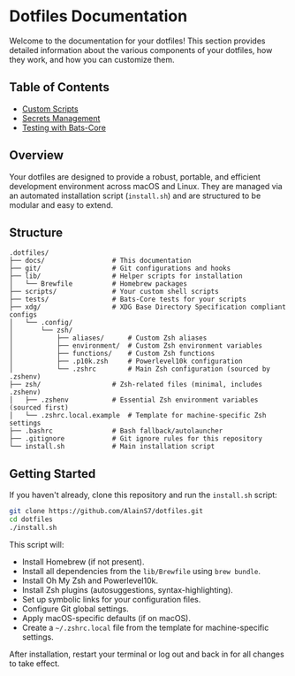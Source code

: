 # Dotfiles Documentation

Welcome to the documentation for your dotfiles! This section provides detailed information about the various components of your dotfiles, how they work, and how you can customize them.

## Table of Contents

* [Custom Scripts](scripts.md)
* [Secrets Management](secrets.md)
* [Testing with Bats-Core](testing.md)

## Overview

Your dotfiles are designed to provide a robust, portable, and efficient development environment across macOS and Linux. They are managed via an automated installation script (`install.sh`) and are structured to be modular and easy to extend.

## Structure

```plaintext
.dotfiles/
├── docs/                 # This documentation
├── git/                  # Git configurations and hooks
├── lib/                  # Helper scripts for installation
│   └── Brewfile          # Homebrew packages
├── scripts/              # Your custom shell scripts
├── tests/                # Bats-Core tests for your scripts
├── xdg/                  # XDG Base Directory Specification compliant configs
│   └── .config/
│       └── zsh/
│           ├── aliases/      # Custom Zsh aliases
│           ├── environment/  # Custom Zsh environment variables
│           ├── functions/    # Custom Zsh functions
│           ├── .p10k.zsh     # Powerlevel10k configuration
│           └── .zshrc        # Main Zsh configuration (sourced by .zshenv)
├── zsh/                  # Zsh-related files (minimal, includes .zshenv)
│   ├── .zshenv           # Essential Zsh environment variables (sourced first)
│   └── .zshrc.local.example  # Template for machine-specific Zsh settings
├── .bashrc               # Bash fallback/autolauncher
├── .gitignore            # Git ignore rules for this repository
└── install.sh            # Main installation script
```

## Getting Started

If you haven't already, clone this repository and run the `install.sh` script:

```sh
git clone https://github.com/AlainS7/dotfiles.git
cd dotfiles
./install.sh
```

This script will:

* Install Homebrew (if not present).
* Install all dependencies from the `lib/Brewfile` using `brew bundle`.
* Install Oh My Zsh and Powerlevel10k.
* Install Zsh plugins (autosuggestions, syntax-highlighting).
* Set up symbolic links for your configuration files.
* Configure Git global settings.
* Apply macOS-specific defaults (if on macOS).
* Create a `~/.zshrc.local` file from the template for machine-specific settings.

After installation, restart your terminal or log out and back in for all changes to take effect.
